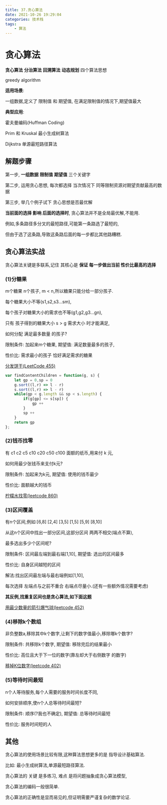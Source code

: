 ```yaml
---
title: 37.贪心算法
date: 2021-10-26 19:29:04
categories: 技术栈
tags: 
    - 算法
---
```


# 贪心算法

__贪心算法__ __分治算法__ __回溯算法__ __动态规划__ 四个算法思想

greedy algorithm

__适用场景__:

一组数据,定义了 限制值 和 期望值, 在满足限制值的情况下,期望值最大

__典型应用__:

霍夫曼编码(Huffman Coding)

Prim 和 Kruskal 最小生成树算法

Dijkstra 单源最短路径算法


## 解题步骤

第一步, __一组数据__ __限制值__ __期望值__ 三个关键字

第二步, 运用贪心思想, 每次都选择 当次情况下 同等限制资源对期望贡献最高的数据

第三步, 举几个例子试下 贪心思想是否最优解


__当前面的选择 影响 后面的选择时__, 贪心算法并不是全局最优解,不能用.

例如,多条路径多分叉的最短路径,可能第一条路选了最短的,

但由于选了这条路,导致这条路后面的每一步都比其他路糟糕.

## 贪心算法实战

贪心算法关键是多联系,记住 其核心是 __保证 每一步做出当前 性价比最高的选择__

### (1)分糖果

m个糖果 n个孩子, m < n,所以糖果只能分给一部分孩子.

每个糖果大小不等(s1,s2,s3...sm),

每个孩子对糖果大小的需求也不等(g1,g2,g3...gn),

只有 孩子得到的糖果大小 s > g 需求大小 时才能满足,

如何分配 满足最多数量 的孩子? 


限制条件: 加起来m个糖果, 期望值: 满足数量最多的孩子,

性价比: 需求最小的孩子 恰好满足需求的糖果

[分发饼干(LeetCode 455)](https://leetcode-cn.com/problems/assign-cookies/)

```js
var findContentChildren = function(g, s) {
    let gp = 0,sp = 0
    g.sort((l,r) => l - r)
    s.sort((l,r) => l - r)
    while(gp < g.length && sp < s.length) {
        if(g[gp] <= s[sp]) {
            gp ++
        }
        sp ++
    }
    return gp
};
```

### (2)钱币找零

有 c1 c2 c5 c10 c20 c50 c100 面额的纸币,用来付 k 元,

如何用最少张钱币来支付k元?


限制条件: 加起来为k元, 期望值: 使用的钱币最少

性价比: 面额越大的钱币

[柠檬水找零(leetcode 860)](https://leetcode-cn.com/problems/lemonade-change/)

### (3)区间覆盖

有n个区间,例如:[6,8] [2,4] [3,5] [1,5] [5,9] [8,10]

从这n个区间中找出一部分区间,这部分区间 两两不相交(端点不算),

最多选出多少个区间呢?


限制条件: 区间最左端到最右端[1,10], 期望值: 选出的区间最多

性价比: 自身区间越短的区间

解法:找出区间最左端与最右端例如[1,10],

每次选择 左端点与之前不重合 右端点尽量小.(还有一些额外情况需要考虑)

__其反例,找重复区间也是贪心算法,如下面这题__

[用最少数量的箭引爆气球(leetcode 452)](https://leetcode-cn.com/problems/minimum-number-of-arrows-to-burst-balloons/)

### (4)移除k个数组

非负整数a,移除其中k个数字,让剩下的数字值最小,移除哪k个数字?


限制条件: 共移除k个数字, 期望值: 移除完后的结果最小

性价比: 高位且大于下一位的数字(靠左却大于右侧数字 的数字)

[移掉K位数字(leetcode 402)](https://www.algomooc.com/algocamp2)

### (5)等待时间最短

n个人等待服务,每个人需要的服务时间长度不同,

如何安排顺序,使n个人总等待时间最短?


限制条件: 顺序(?我也不确定), 期望值: 总等待时间最短

性价比: 服务时间短的人

## 其他

贪心算法的使用场景比较有限,这种算法思想更多的是 指导设计基础算法.

比如: 最小生成树算法,单源最短路径算法.

贪心算法的 关键 是多练习, 难点 是将问题抽象成贪心算法模型,

贪心算法的编码一般很简单.

贪心算法的正确性是显而易见的,但证明需要严谨复杂的数学论证.
